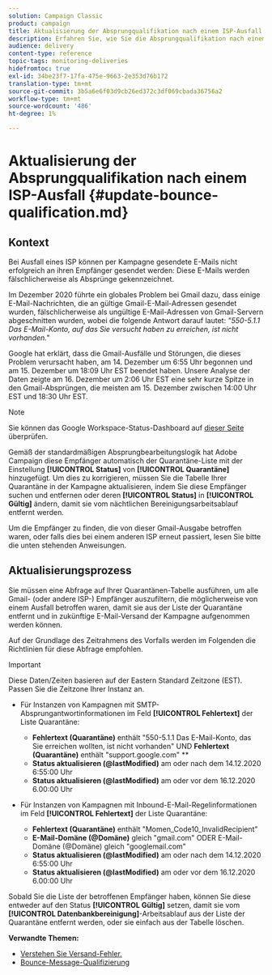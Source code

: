 ```yaml
---
solution: Campaign Classic
product: campaign
title: Aktualisierung der Absprungqualifikation nach einem ISP-Ausfall
description: Erfahren Sie, wie Sie die Absprungqualifikation nach einem ISP-Ausfall aktualisieren.
audience: delivery
content-type: reference
topic-tags: monitoring-deliveries
hidefromtoc: true
exl-id: 34be23f7-17fa-475e-9663-2e353d76b172
translation-type: tm+mt
source-git-commit: 3b5a6e6f03d9cb26ed372c3df069cbada36756a2
workflow-type: tm+mt
source-wordcount: '486'
ht-degree: 1%

---
```


# Aktualisierung der Absprungqualifikation nach einem ISP-Ausfall {#update-bounce-qualification.md}

## Kontext

Bei Ausfall eines ISP können per Kampagne gesendete E-Mails nicht erfolgreich an ihren Empfänger gesendet werden: Diese E-Mails werden fälschlicherweise als Absprünge gekennzeichnet.

Im Dezember 2020 führte ein globales Problem bei Gmail dazu, dass einige E-Mail-Nachrichten, die an gültige Gmail-E-Mail-Adressen gesendet wurden, fälschlicherweise als ungültige E-Mail-Adressen von Gmail-Servern abgeschnitten wurden, wobei die folgende Antwort darauf lautet: *&quot;550-5.1.1 Das E-Mail-Konto, auf das Sie versucht haben zu erreichen, ist nicht vorhanden.&quot;*

Google hat erklärt, dass die Gmail-Ausfälle und Störungen, die dieses Problem verursacht haben, am 14. Dezember um 6:55 Uhr begonnen und am 15. Dezember um 18:09 Uhr EST beendet haben. Unsere Analyse der Daten zeigte am 16. Dezember um 2:06 Uhr EST eine sehr kurze Spitze in den Gmail-Absprüngen, die meisten am 15. Dezember zwischen 14:00 Uhr EST und 18:30 Uhr EST.

>[!NOTE]
>
>Sie können das Google Workspace-Status-Dashboard auf [dieser Seite](https://www.google.com/appsstatus#hl=en&amp;v=status) überprüfen.


Gemäß der standardmäßigen Absprungbearbeitungslogik hat Adobe Campaign diese Empfänger automatisch der Quarantäne-Liste mit der Einstellung **[!UICONTROL Status]** von **[!UICONTROL Quarantäne]** hinzugefügt. Um dies zu korrigieren, müssen Sie die Tabelle Ihrer Quarantäne in der Kampagne aktualisieren, indem Sie diese Empfänger suchen und entfernen oder deren **[!UICONTROL Status]** in **[!UICONTROL Gültig]** ändern, damit sie vom nächtlichen Bereinigungsarbeitsablauf entfernt werden.

Um die Empfänger zu finden, die von dieser Gmail-Ausgabe betroffen waren, oder falls dies bei einem anderen ISP erneut passiert, lesen Sie bitte die unten stehenden Anweisungen.

## Aktualisierungsprozess

Sie müssen eine Abfrage auf Ihrer Quarantänen-Tabelle ausführen, um alle Gmail- (oder andere ISP-) Empfänger auszufiltern, die möglicherweise von einem Ausfall betroffen waren, damit sie aus der Liste der Quarantäne entfernt und in zukünftige E-Mail-Versand der Kampagne aufgenommen werden können.

Auf der Grundlage des Zeitrahmens des Vorfalls werden im Folgenden die Richtlinien für diese Abfrage empfohlen.

>[!IMPORTANT]
>
>Diese Daten/Zeiten basieren auf der Eastern Standard Zeitzone (EST). Passen Sie die Zeitzone Ihrer Instanz an.

* Für Instanzen von Kampagnen mit SMTP-Absprungantwortinformationen im Feld **[!UICONTROL Fehlertext]** der Liste Quarantäne:

   * **Fehlertext (Quarantäne)** enthält &quot;550-5.1.1 Das E-Mail-Konto, das Sie erreichen wollten, ist nicht vorhanden&quot; UND  **Fehlertext (Quarantäne)** enthält &quot;support.google.com&quot; **
   * **Status aktualisieren (@lastModified)** am oder nach dem 14.12.2020 6:55:00 Uhr
   * **Status aktualisieren (@lastModified)** am oder vor dem 16.12.2020 6.00:00 Uhr

* Für Instanzen von Kampagnen mit Inbound-E-Mail-Regelinformationen im Feld **[!UICONTROL Fehlertext]** der Liste Quarantäne:

   * **Fehlertext (Quarantäne)** enthält &quot;Momen_Code10_InvalidRecipient&quot;
   * **E-Mail-Domäne (@Domäne)**  gleich &quot;gmail.com&quot; ODER E-Mail-Domäne (@Domäne) gleich &quot;googlemail.com&quot;
   * **Status aktualisieren (@lastModified)** am oder nach dem 14.12.2020 6:55:00 Uhr
   * **Status aktualisieren (@lastModified)** am oder vor dem 16.12.2020 6.00:00 Uhr

Sobald Sie die Liste der betroffenen Empfänger haben, können Sie diese entweder auf den Status **[!UICONTROL Gültig]** setzen, damit sie vom **[!UICONTROL Datenbankbereinigung]**-Arbeitsablauf aus der Liste der Quarantäne entfernt werden, oder sie einfach aus der Tabelle löschen.

**Verwandte Themen:**
* [Verstehen Sie Versand-Fehler.](../../delivery/using/understanding-delivery-failures.md)
* [Bounce-Message-Qualifizierung          ](../../delivery/using/understanding-delivery-failures.md#bounce-mail-qualification)
